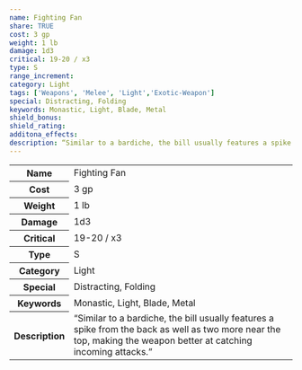 ```yaml
---
name: Fighting Fan
share: TRUE
cost: 3 gp
weight: 1 lb
damage: 1d3
critical: 19-20 / x3
type: S
range_increment: 
category: Light
tags: ['Weapons', 'Melee', 'Light','Exotic-Weapon']
special: Distracting, Folding
keywords: Monastic, Light, Blade, Metal
shield_bonus: 
shield_rating: 
additona_effects: 
description: “Similar to a bardiche, the bill usually features a spike from the back as well as two more near the top, making the weapon better at catching incoming attacks.”
---
```

<p><span style="overflow-x: auto;"><table><tbody><tr><th>Name</th><td>Fighting Fan</td></tr><tr><th>Cost</th><td>3 gp</td></tr><tr><th>Weight</th><td>1 lb</td></tr><tr><th>Damage</th><td>1d3</td></tr><tr><th>Critical</th><td>19-20 / x3</td></tr><tr><th>Type</th><td>S</td></tr><tr><th>Category</th><td>Light</td></tr><tr><th>Special</th><td>Distracting, Folding</td></tr><tr><th>Keywords</th><td>Monastic, Light, Blade, Metal</td></tr><tr><th>Description</th><td>“Similar to a bardiche, the bill usually features a spike from the back as well as two more near the top, making the weapon better at catching incoming attacks.”</td></tr></tbody></table></span></p>